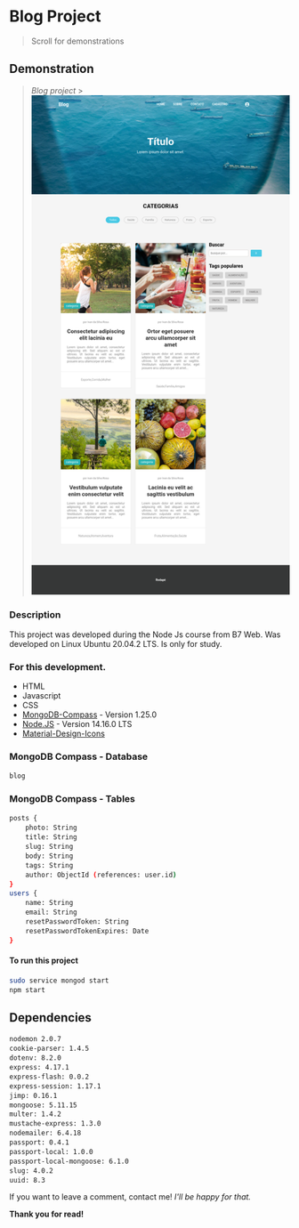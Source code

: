 # Blog Project

> Scroll for demonstrations

## Demonstration

> _Blog project_ > ![Demo: 'Blog project'](public/assets/images/demo/imgDemo.png)

### Description

This project was developed during the Node Js course from B7 Web.
Was developed on Linux Ubuntu 20.04.2 LTS.
Is only for study.

### For this development.

- HTML
- Javascript
- CSS
- [MongoDB-Compass] - Version 1.25.0
- [Node.JS] - Version 14.16.0 LTS
- [Material-Design-Icons]

### MongoDB Compass - Database

```sh
blog
```

### MongoDB Compass - Tables

```sh
posts {
    photo: String
    title: String
    slug: String
    body: String
    tags: String
    author: ObjectId (references: user.id)
}
users {
    name: String
    email: String
    resetPasswordToken: String
    resetPasswordTokenExpires: Date
}
```

#### To run this project

```sh
sudo service mongod start
npm start
```

## Dependencies

```sh
nodemon 2.0.7
cookie-parser: 1.4.5
dotenv: 8.2.0
express: 4.17.1
express-flash: 0.0.2
express-session: 1.17.1
jimp: 0.16.1
mongoose: 5.11.15
multer: 1.4.2
mustache-express: 1.3.0
nodemailer: 6.4.18
passport: 0.4.1
passport-local: 1.0.0
passport-local-mongoose: 6.1.0
slug: 4.0.2
uuid: 8.3
```

If you want to leave a comment, contact me!
_I'll be happy for that._

**Thank you for read!**

[mongodb-compass]: https://www.mongodb.com/
[node.js]: https://nodejs.org/en/
[material-design-icons]: https://material.io/resources/icons/
